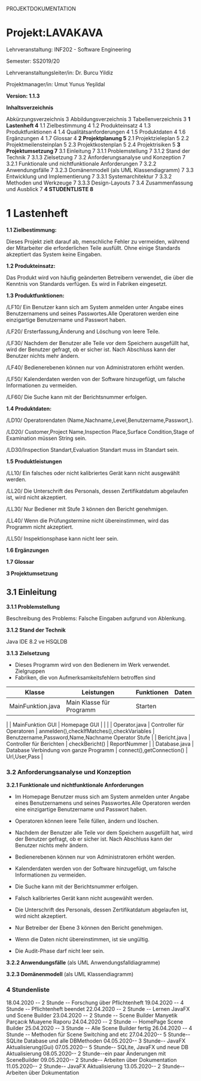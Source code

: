PROJEKTDOKUMENTATION

# **Projekt:LAVAKAVA**

Lehrveranstaltung: INF202 - Software Engineering

Semester: SS2019/20

Lehrveranstaltungsleiter/in: Dr. Burcu Yildiz

Projektmanager/in: Umut Yunus Yeşildal

**Version: 1.1.3**

**Inhaltsverzeichnis**

Abkürzungsverzeichnis 3
Abbildungsverzeichnis 3
Tabellenverzeichnis 3
**1 Lastenheft 4**
1.1 Zielbestimmung 4
1.2 Produkteinsatz 4
1.3 Produktfunktionen 4
1.4 Qualitätsanforderungen 4
1.5 Produktdaten 4
1.6 Ergänzungen 4
1.7 Glossar 4
**2 Projektplanung 5**
2.1 Projektzieleplan 5
2.2 Projektmeilensteinplan 5
2.3 Projektkostenplan 5
2.4 Projektrisiken 5
**3 Projektumsetzung 7**
3.1 Einleitung 7
3.1.1 Problemstellung 7
3.1.2 Stand der Technik 7
3.1.3 Zielsetzung 7
3.2 Anforderungsanalyse und Konzeption 7
3.2.1 Funktionale und nichtfunktionale Anforderungen 7
3.2.2 Anwendungsfälle 7
3.2.3 Domänenmodell (als UML Klassendiagramm) 7
3.3 Entwicklung und Implementierung 7
3.3.1 Systemarchitektur 7
3.3.2 Methoden und Werkzeuge 7
3.3.3 Design-Layouts 7
3.4 Zusammenfassung und Ausblick 7
**4 STUDENTLISTE 8**



 # **1 Lastenheft**

**1.1 Zielbestimmung:**

Dieses Projekt zielt darauf ab, menschliche Fehler zu vermeiden, während der Mitarbeiter die erforderlichen Teile ausfüllt. Ohne einige Standards akzeptiert das System keine Eingaben.

**1.2 Produkteinsatz:**

Das Produkt wird von häufig geänderten Betreibern verwendet, die über die Kenntnis von Standards verfügen. Es wird in Fabriken eingesetzt.

**1.3 Produktfunktionen:**

/LF10/ Ein Benutzer kann sich am System anmelden unter Angabe eines Benutzernamens und seines Passwortes.Alle Operatoren werden eine einzigartige Benutzername und Passwort haben.

/LF20/ Ersterfassung,Änderung and Löschung von leere Teile.

/LF30/ Nachdem der Benutzer alle Teile vor dem Speichern ausgefüllt hat, wird der Benutzer gefragt, ob er sicher ist. Nach Abschluss kann der Benutzer nichts mehr ändern.

/LF40/ Bedienerebenen können nur von Administratoren erhöht werden.

/LF50/ Kalenderdaten werden von der Software hinzugefügt, um falsche Informationen zu vermeiden.

/LF60/ Die Suche kann mit der Berichtsnummer erfolgen.

**1.4 Produktdaten:**

/LD10/ Operatorendaten (Name,Nachname,Level,Benutzername,Passwort,).

/LD20/ Customer,Project Name,Inspection Place,Surface Condition,Stage of Examination müssen String sein.

/LD30/Inspection Standart,Evaluation Standart muss im Standart sein.

**1.5 Produktleistungen**

/LL10/ Ein falsches oder nicht kalibriertes Gerät kann nicht ausgewählt werden.

/LL20/ Die Unterschrift des Personals, dessen Zertifikatdatum abgelaufen ist, wird nicht akzeptiert.

/LL30/ Nur Bediener mit Stufe 3 können den Bericht genehmigen.

/LL40/ Wenn die Prüfungstermine nicht übereinstimmen, wird das Programm nicht akzeptiert.

/LL50/ Inspektionsphase kann nicht leer sein.

**1.6 Ergänzungen**

**1.7 Glossar**


**3 Projektumsetzung**

## **3.1 Einleitung**

 **3.1.1 Problemstellung**

Beschreibung des Problems: Falsche Eingaben aufgrund von Ablenkung.

 **3.1.2 Stand der Technik**

Java IDE 8.2 ve HSQLDB


**3.1.3 Zielsetzung**

- Dieses Programm wird von den Bedienern im Werk verwendet. Zielgruppen
 - Fabriken, die von Aufmerksamkeitsfehlern betroffen sind

| Klasse | Leistungen | Funktionen | Daten |
| --- | --- | --- | --- |
| MainFunktion.java | Main Klasse für Programm | Starten |
 |
| MainFunktion GUI | Homepage GUI |
 |
 |
| Operator.java | Controller für Operatoren | anmelden(),checkIfMatches(),checkVariables | Benutzername,Password,Name,Nachname Operator Stufe |
| Bericht.java | Controller für Berichten | checkBericht() | ReportNummer |
| Database.java | Database Verbindung von ganze Programm | connect(),getConnection() | Url,User,Pass |

### **3.2 Anforderungsanalyse und Konzeption**

**3.2.1 Funktionale und nichtfunktionale Anforderungen**

- Im Homepage Benutzer muss sich am System anmelden unter Angabe eines Benutzernamens und seines Passwortes.Alle Operatoren werden eine einzigartige Benutzername und Passwort haben.

- Operatoren können leere Teile füllen, ändern und löschen.

- Nachdem der Benutzer alle Teile vor dem Speichern ausgefüllt hat, wird der Benutzer gefragt, ob er sicher ist. Nach Abschluss kann der Benutzer nichts mehr ändern.

- Bedienerebenen können nur von Administratoren erhöht werden.

- Kalenderdaten werden von der Software hinzugefügt, um falsche Informationen zu vermeiden.

- Die Suche kann mit der Berichtsnummer erfolgen.

- Falsch kalibriertes Gerät kann nicht ausgewählt werden.
- Die Unterschrift des Personals, dessen Zertifikatdatum abgelaufen ist, wird nicht akzeptiert.
- Nur Betreiber der Ebene 3 können den Bericht genehmigen.
- Wenn die Daten nicht übereinstimmen, ist sie ungültig.
- Die Audit-Phase darf nicht leer sein.

**3.2.2 Anwendungsfälle** (als UML Anwendungsfalldiagramme)

**3.2.3 Domänenmodell** (als UML Klassendiagramm)


### **4 Stundenliste**


 18.04.2020 -- 2 Stunde -- Forschung über Pflichtenheft
 19.04.2020 -- 4 Stunde -- Pflichtenheft beendet
 22.04.2020 -- 2 Stunde -- Lernen JavaFX und Scene Builder
 23.04.2020 -- 2 Stunde -- Scene Builder Manyetik Parçacık Muayene Raporu
 24.04.2020 -- 2 Stunde -- HomePage Scene Builder
 25.04.2020 -- 3 Stunde -- Alle Scene Builder fertig
 26.04.2020 -- 4 Stunde -- Methoden für Scene Switching and etc
 27.04.2020-- 5 Stunde-- SQLite Database und alle DBMethoden
 04.05.2020-- 3 Stunde-- JavaFX Aktualisierung(Gui)
 07.05.2020-- 5 Stunde-- SQLite, JavaFX und neue DB Aktualisierung
 08.05.2020-- 2 Stunde--ein paar Änderungen mit SceneBuilder
 09.05.2020-- 2 Stunde-- Arbeiten über Dokumentation
 11.05.2020-- 2 Stunde-- JavaFX Aktualisierung
 13.05.2020-- 2 Stunde-- Arbeiten über Dokumentation
